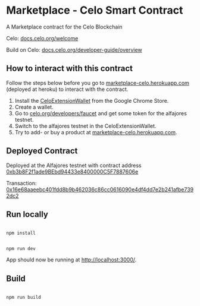 # Marketplace - Celo Smart Contract
A Marketplace contract for the Celo Blockchain

Celo: [docs.celo.org/welcome](https://docs.celo.org/welcome)

Build on Celo: [docs.celo.org/developer-guide/overview](https://docs.celo.org/developer-guide/overview)

## How to interact with this contract

Follow the steps below before you go to [marketplace-celo.herokuapp.com](https://marketplace-celo.herokuapp.com/) (deployed at heroku) to interact with the contract.

1. Install the [CeloExtensionWallet](https://chrome.google.com/webstore/detail/celoextensionwallet/kkilomkmpmkbdnfelcpgckmpcaemjcdh?hl=en) from the Google Chrome Store.
2. Create a wallet.
3. Go to [celo.org/developers/faucet](https://celo.org/developers/faucet) and get some token for the alfajores testnet.
4. Switch to the alfajores testnet in the CeloExtensionWallet.
5. Try to add- or buy a product at [marketplace-celo.herokuapp.com](https://marketplace-celo.herokuapp.com/).


## Deployed Contract
Deployed at the Alfajores testnet with contract address [0xb3b8F2f1ade9BEbd94433e8400000C5F7887606e](https://alfajores-blockscout.celo-testnet.org/address/0xb3b8F2f1ade9BEbd94433e8400000C5F7887606e/transactions)

Transaction: [0x16e68aaeebc401fdd8b9b462036c86cc0616090e4df4dd7e2b241afbe7392dc2](https://alfajores-blockscout.celo-testnet.org/tx/0x16e68aaeebc401fdd8b9b462036c86cc0616090e4df4dd7e2b241afbe7392dc2/internal-transactions)

## Run locally

```

npm install

```

```

npm run dev

```

App should now be running at [http://localhost:3000/](http://localhost:3000/).


## Build

```

npm run build

```




